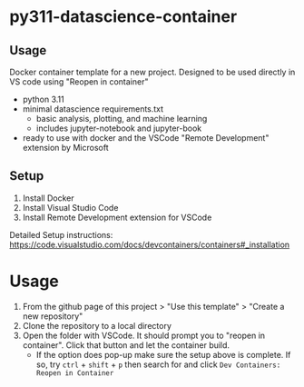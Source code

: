 # py311-datascience-container

## Usage
 Docker container template for a new project. Designed to be used directly in 
 VS code using "Reopen in container"
- python 3.11
- minimal datascience requirements.txt
    - basic analysis, plotting, and machine learning
    - includes jupyter-notebook and jupyter-book
- ready to use with docker and the VSCode "Remote Development" extension by 
Microsoft
 
 ## Setup
 1. Install Docker
 2. Install Visual Studio Code
 3. Install Remote Development extension for VSCode

 Detailed Setup instructions: 
 https://code.visualstudio.com/docs/devcontainers/containers#_installation

 # Usage
 1. From the github page of this project > "Use this template" > "Create a new 
 repository"
 2. Clone the repository to a local directory
 3. Open the folder with VSCode. It should prompt you to "reopen in container". 
 Click that button and let the container build.
    - If the option does pop-up make sure the setup above is complete. If so, 
    try `ctrl` + `shift` + `p` then search for and click 
    `Dev Containers: Reopen in Container`

